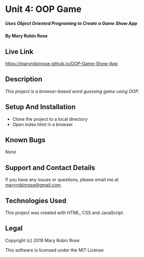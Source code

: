 # Unit 4: OOP Game 

##### _Uses Object Oriented Programing to Create a Game Show App_

#### By **Mary Robin Rose**

## Live Link

https://maryrobinrose.github.io/OOP-Game-Show-App

## Description

_This project is a browser-based word guessing game using OOP._

## Setup And Installation

* Clone the project to a local directory
* Open index.html in a browser

## Known Bugs

_None_

## Support and Contact Details

If you have any issues or questions, please email me at maryrobinrose@gmail.com.

## Technologies Used

This project was created with HTML, CSS and JavaScript.

## Legal

Copyright (c) 2019 Mary Robin Rose

This software is licensed under the MIT License
